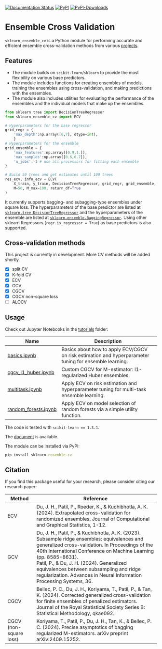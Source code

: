[![Documentation Status](https://readthedocs.org/projects/sklearn-ensemble-cv/badge/?version=latest)](https://sklearn-ensemble-cv.readthedocs.io/en/latest/?badge=latest)
[![PyPI](https://img.shields.io/pypi/v/sklearn_ensemble_cv?label=pypi)](https://pypi.org/project/sklearn-ensemble-cv)
[![PyPI-Downloads](https://img.shields.io/pepy/dt/sklearn_ensemble_cv)](https://pepy.tech/project/sklearn_ensemble_cv)

# Ensemble Cross Validation


`sklearn_ensemble_cv` is a Python module for performing accurate and efficient ensemble cross-validation methods from various [projects](https://jaydu1.github.io/overparameterized-ensembling/).


## Features
- The module builds on `scikit-learn`/`sklearn` to provide the most flexibility on various base predictors.
- The module includes functions for creating ensembles of models, training the ensembles using cross-validation, and making predictions with the ensembles. 
- The module also includes utilities for evaluating the performance of the ensembles and the individual models that make up the ensembles.


```python
from sklearn.tree import DecisionTreeRegressor
from sklearn_ensemble_cv import ECV

# Hyperparameters for the base regressor
grid_regr = {    
    'max_depth':np.array([6,7], dtype=int), 
    }
# Hyperparameters for the ensemble
grid_ensemble = {
    'max_features':np.array([0.9,1.]),
    'max_samples':np.array([0.6,0.7]),
    'n_jobs':-1 # use all processors for fitting each ensemble
}

# Build 50 trees and get estimates until 100 trees
res_ecv, info_ecv = ECV(
    X_train, y_train, DecisionTreeRegressor, grid_regr, grid_ensemble, 
    M=50, M_max=100, return_df=True
)
```

It currently supports bagging- and subagging-type ensembles under square loss.
The hyperparameters of the base predictor are listed at [`sklearn.tree.DecisionTreeRegressor`](https://scikit-learn.org/stable/modules/generated/sklearn.tree.DecisionTreeRegressor.html) and the hyperparameters of the ensemble are listed at [`sklearn.ensemble.BaggingRegressor`](https://scikit-learn.org/stable/modules/generated/sklearn.ensemble.BaggingRegressor.html).
Using other sklearn Regressors (`regr.is_regressor = True`) as base predictors is also supported.

## Cross-validation methods

This project is currently in development. More CV methods will be added shortly.

- [x] split CV
- [x] K-fold CV
- [x] ECV
- [x] GCV
- [x] CGCV
- [x] CGCV non-square loss
- [ ] ALOCV

## Usage




Check out Jupyter Notebooks in the [tutorials](https://github.com/jaydu1/ensemble-cross-validation/blob/main/tutorials) folder:

Name | Description
---|---
[basics.ipynb](https://github.com/jaydu1/ensemble-cross-validation/blob/main/tutorials/basics.ipynb) | Basics about how to apply ECV/CGCV on risk estimation and hyperparameter tuning for ensemble learning.
[cgcv_l1_huber.ipynb](https://github.com/jaydu1/ensemble-cross-validation/blob/main/tutorials/cgcv_l1_huber.ipynb) | Custom CGCV for M-estimator: l1-regularized Huber ensembles.
[multitask.ipynb](https://github.com/jaydu1/ensemble-cross-validation/blob/main/tutorials/multitask.ipynb) | Apply ECV on risk estimation and hyperparameter tuning for multi-task ensemble learning.
[random_forests.ipynb](https://github.com/jaydu1/ensemble-cross-validation/blob/main/tutorials/random_forests.ipynb) | Apply ECV on model selection of random forests via a simple utility function.

The code is tested with `scikit-learn == 1.3.1`.

The [document](https://jaydu1.github.io/overparameterized-ensembling/sklearn-ensemble-cv/docs/index) is available.

The module can be installed via PyPI:
```cmd
pip install sklearn-ensemble-cv
```



## Citation

If you find this package useful for your research, please consider citing our research paper: 

Method|Reference
---|---
ECV|Du, J. H., Patil, P., Roeder, K., & Kuchibhotla, A. K. (2024). Extrapolated cross-validation for randomized ensembles. Journal of Computational and Graphical Statistics, 1-12.
GCV|Du, J. H., Patil, P., & Kuchibhotla, A. K. (2023). Subsample ridge ensembles: equivalences and generalized cross-validation. In Proceedings of the 40th International Conference on Machine Learning (pp. 8585-8631).<br>Patil, P., & Du, J. H. (2024). Generalized equivalences between subsampling and ridge regularization. Advances in Neural Information Processing Systems, 36.
CGCV | Bellec, P. C., Du, J. H., Koriyama, T., Patil, P., & Tan, K. (2024). Corrected generalized cross-validation for finite ensembles of penalized estimators. Journal of the Royal Statistical Society Series B: Statistical Methodology, qkae092.
CGCV (non-square loss)|Koriyama, T., Patil, P., Du, J. H., Tan, K., & Bellec, P. C. (2024). Precise asymptotics of bagging regularized M-estimators. arXiv preprint arXiv:2409.15252.
